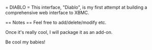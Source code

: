 = DIABLO =
This interface, "Diablo", is my first attempt at building a comprehensive web interface to XBMC.

== Notes ==
Feel free to add/delete/modify etc. 

Once it's really cool, I will package it as an add-on.

Be cool my babies!